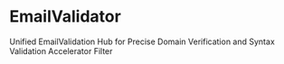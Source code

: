# EmailValidator
Unified EmailValidation Hub for Precise Domain Verification and Syntax Validation Accelerator Filter
